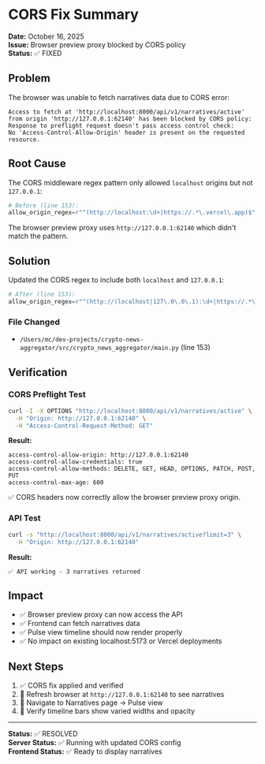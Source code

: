 # CORS Fix Summary

**Date:** October 16, 2025  
**Issue:** Browser preview proxy blocked by CORS policy  
**Status:** ✅ FIXED

## Problem

The browser was unable to fetch narratives data due to CORS error:

```
Access to fetch at 'http://localhost:8000/api/v1/narratives/active' 
from origin 'http://127.0.0.1:62140' has been blocked by CORS policy: 
Response to preflight request doesn't pass access control check: 
No 'Access-Control-Allow-Origin' header is present on the requested resource.
```

## Root Cause

The CORS middleware regex pattern only allowed `localhost` origins but not `127.0.0.1`:

```python
# Before (line 153):
allow_origin_regex=r"^(http://localhost:\d+|https://.*\.vercel\.app)$"
```

The browser preview proxy uses `http://127.0.0.1:62140` which didn't match the pattern.

## Solution

Updated the CORS regex to include both `localhost` and `127.0.0.1`:

```python
# After (line 153):
allow_origin_regex=r"^(http://(localhost|127\.0\.0\.1):\d+|https://.*\.vercel\.app)$"
```

### File Changed
- `/Users/mc/dev-projects/crypto-news-aggregator/src/crypto_news_aggregator/main.py` (line 153)

## Verification

### CORS Preflight Test
```bash
curl -I -X OPTIONS "http://localhost:8000/api/v1/narratives/active" \
  -H "Origin: http://127.0.0.1:62140" \
  -H "Access-Control-Request-Method: GET"
```

**Result:**
```
access-control-allow-origin: http://127.0.0.1:62140
access-control-allow-credentials: true
access-control-allow-methods: DELETE, GET, HEAD, OPTIONS, PATCH, POST, PUT
access-control-max-age: 600
```

✅ CORS headers now correctly allow the browser preview proxy origin.

### API Test
```bash
curl -s "http://localhost:8000/api/v1/narratives/active?limit=3" \
  -H "Origin: http://127.0.0.1:62140"
```

**Result:**
```
✅ API working - 3 narratives returned
```

## Impact

- ✅ Browser preview proxy can now access the API
- ✅ Frontend can fetch narratives data
- ✅ Pulse view timeline should now render properly
- ✅ No impact on existing localhost:5173 or Vercel deployments

## Next Steps

1. ✅ CORS fix applied and verified
2. 🔄 Refresh browser at `http://127.0.0.1:62140` to see narratives
3. 🎯 Navigate to Narratives page → Pulse view
4. 🎯 Verify timeline bars show varied widths and opacity

---

**Status:** ✅ RESOLVED  
**Server Status:** ✅ Running with updated CORS config  
**Frontend Status:** ✅ Ready to display narratives
